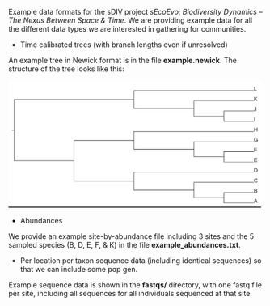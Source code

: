 Example data formats for the sDIV project *sEcoEvo: Biodiversity Dynamics – The Nexus Between Space & Time*. We are providing example data for all the different data types we are interested in gathering for communities.

* Time calibrated trees (with branch lengths even if unresolved)

An example tree in Newick format is in the file **example.newick**. The structure of the tree looks like this:

 <img src="https://github.com/continuousity/example_data/blob/master/example_tree.jpeg" width="500">


* Abundances 

We provide an example site-by-abundance file including 3 sites and the 5 sampled species (B, D, E, F, & K) in the file **example_abundances.txt**. 

* Per location per taxon sequence data (including identical sequences) so that we can include some pop gen. 

Example sequence data is shown in the **fastqs/** directory, with one fastq file per site, including all sequences for all individuals sequenced at that site.


